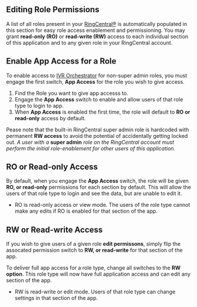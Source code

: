 ## Editing Role Permissions

A list of all roles present in your [RingCentral®](https://ringcentral.com) is automatically populated in this section for easy role access enablement and permissioning. You may grant **read-only (RO)** or **read-write (RW)** access to each individual section of this application and to any given role in your RingCentral account.

## Enable App Access for a Role

To enable access to [IVR Orchestrator](https://ivrorchestrator.ps.ringcentral.com) for non-super admin roles, you must engage the first switch, **App Access** for the role you wish to give access.

1. Find the Role you want to give app accesss to.
2. Engage the **App Access** switch to enable and allow users of that role type to login to app.
3. When **App Access** is enabled the first time, the role will default to **RO or read-only** access by default.

Pease note that the built-in RingCentral super admin role is hardcoded with permanent **RW access** to avoid the potential of accidentally getting locked out. *A user with a* **super admin** *role on the RingCentral account must perform the initial role-enablement for other users of this application.*

## RO or Read-only Access

By default, when you engage the **App Access** switch, the role will be given **RO, or read-only** permissions for each section by default. This will allow the users of that role type to login and see the data, but are unable to edit it.

* RO is read-only access or view mode. The users of the role type cannot make any edits if RO is enabled for that section of the app.

## RW or Read-write Access

If you wish to give users of a given role **edit permissons**, simply flip the assocated permission switch to **RW, or read-write** for that section of the app. 

To deliver full app access for a role type, change all switches to the **RW option**. This role type will now have full application access and can edit any section of the app.

* RW is read-write or edit mode. Users of that role type can change settings in that section of the app.